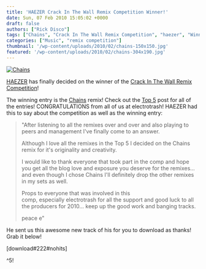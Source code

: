 ```yaml
---
title: 'HAEZER Crack In The Wall Remix Competition Winner!'
date: Sun, 07 Feb 2010 15:05:02 +0000
draft: false
authors: ["Rick Disco"]
tags: ["Chains", "Crack In The Wall Remix Competition", "haezer", "Winner"]
categories: ["Music", "remix competition"]
thumbnail: '/wp-content/uploads/2010/02/chains-150x150.jpg'
featured: '/wp-content/uploads/2010/02/chains-304x190.jpg'
---
```


[![](/wp-content/uploads/2010/02/chains.jpg "Chains")](/wp-content/uploads/2010/02/chains.jpg)

[HAEZER](http://www.facebook.com/pages/HAEZER/24353086721 "HAEZER") has finally decided on the winner of the [Crack In The Wall Remix Competition](/2009/12/04/remix-competition-haezer-crack-in-the-wall/ "Remix Competition")!

The winning entry is the [Chains](http://soundcloud.com/industrial86 "Chains") remix! Check out the [Top 5](/2010/02/03/crack-in-the-wall-remix-competition-top-5/ "Top 5") post for all of the entries! CONGRATULATIONS from all of us at electrotrash! HAEZER had this to say about the competition as well as the winning entry:

> "After listening to all the remixes over and over and also playing to peers and management I've finally come to an answer.
>
> Although I love all the remixes in the Top 5 I decided on the Chains remix for it's originality and creativity.
>
> I would like to thank everyone that took part in the comp and hope you get all the blog love and exposure you deserve for the remixes... and even though I chose Chains I'll definitely drop the other remixes in my sets as well.
>
> Props to everyone that was involved in this comp, especially electrotrash for all the support and good luck to all the producers for 2010... keep up the good work and banging tracks.
>
> peace e"

He sent us this awesome new track of his for you to download as thanks! Grab it below!

\[download#222#nohits\]

^5!

